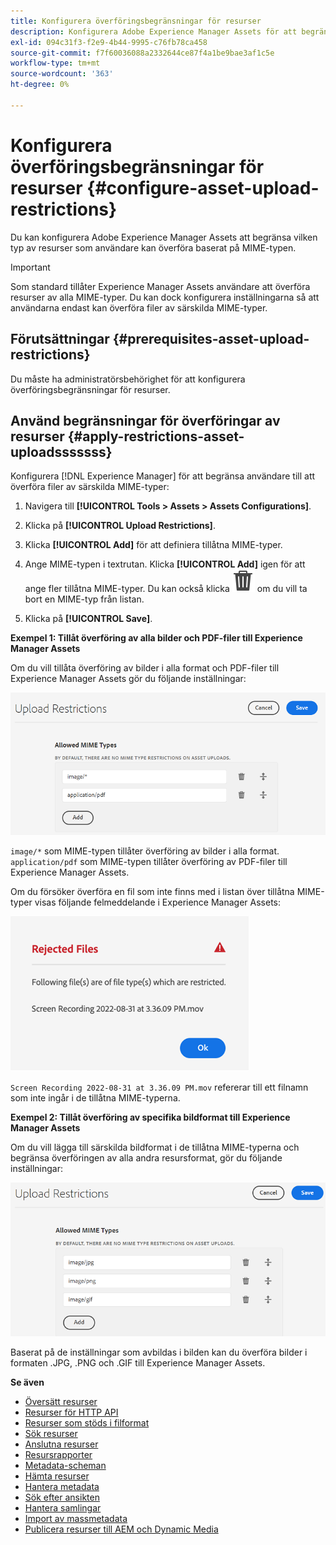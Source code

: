 ```yaml
---
title: Konfigurera överföringsbegränsningar för resurser
description: Konfigurera Adobe Experience Manager Assets för att begränsa vilken typ av resurser som användare kan överföra baserat på MIME-typen. Det förhindrar oavsiktliga överföringar av oönskade format och skadliga filer.
exl-id: 094c31f3-f2e9-4b44-9995-c76fb78ca458
source-git-commit: f7f60036088a2332644ce87f4a1be9bae3af1c5e
workflow-type: tm+mt
source-wordcount: '363'
ht-degree: 0%

---
```


# Konfigurera överföringsbegränsningar för resurser {#configure-asset-upload-restrictions}

Du kan konfigurera Adobe Experience Manager Assets att begränsa vilken typ av resurser som användare kan överföra baserat på MIME-typen.

>[!IMPORTANT]
>
>Som standard tillåter Experience Manager Assets användare att överföra resurser av alla MIME-typer. Du kan dock konfigurera inställningarna så att användarna endast kan överföra filer av särskilda MIME-typer.

## Förutsättningar {#prerequisites-asset-upload-restrictions}

Du måste ha administratörsbehörighet för att konfigurera överföringsbegränsningar för resurser.

## Använd begränsningar för överföringar av resurser {#apply-restrictions-asset-uploadsssssss}

Konfigurera [!DNL Experience Manager] för att begränsa användare till att överföra filer av särskilda MIME-typer:

1. Navigera till **[!UICONTROL Tools > Assets > Assets Configurations]**.

1. Klicka på **[!UICONTROL Upload Restrictions]**.

1. Klicka **[!UICONTROL Add]** för att definiera tillåtna MIME-typer.

1. Ange MIME-typen i textrutan. Klicka **[!UICONTROL Add]** igen för att ange fler tillåtna MIME-typer. Du kan också klicka ![ta bort ikon](assets/delete-icon.svg) om du vill ta bort en MIME-typ från listan.

1. Klicka på **[!UICONTROL Save]**.

**Exempel 1: Tillåt överföring av alla bilder och PDF-filer till Experience Manager Assets**

Om du vill tillåta överföring av bilder i alla format och PDF-filer till Experience Manager Assets gör du följande inställningar:

![Begränsningar för överföring av tillgångar](assets/asset-upload-restrictions.png)

`image/*` som MIME-typen tillåter överföring av bilder i alla format. `application/pdf` som MIME-typen tillåter överföring av PDF-filer till Experience Manager Assets.

Om du försöker överföra en fil som inte finns med i listan över tillåtna MIME-typer visas följande felmeddelande i Experience Manager Assets:

![Begränsade filer](assets/asset-upload-restricted-files.png)

`Screen Recording 2022-08-31 at 3.36.09 PM.mov` refererar till ett filnamn som inte ingår i de tillåtna MIME-typerna.

**Exempel 2: Tillåt överföring av specifika bildformat till Experience Manager Assets**

Om du vill lägga till särskilda bildformat i de tillåtna MIME-typerna och begränsa överföringen av alla andra resursformat, gör du följande inställningar:

![Resursbegränsningar](assets/asset-restrictions.png)

Baserat på de inställningar som avbildas i bilden kan du överföra bilder i formaten .JPG, .PNG och .GIF till Experience Manager Assets.

**Se även**

* [Översätt resurser](translate-assets.md)
* [Resurser för HTTP API](mac-api-assets.md)
* [Resurser som stöds i filformat](file-format-support.md)
* [Sök resurser](search-assets.md)
* [Anslutna resurser](use-assets-across-connected-assets-instances.md)
* [Resursrapporter](asset-reports.md)
* [Metadata-scheman](metadata-schemas.md)
* [Hämta resurser](download-assets-from-aem.md)
* [Hantera metadata](manage-metadata.md)
* [Sök efter ansikten](search-facets.md)
* [Hantera samlingar](manage-collections.md)
* [Import av massmetadata](metadata-import-export.md)
* [Publicera resurser till AEM och Dynamic Media](/help/assets/publish-assets-to-aem-and-dm.md)

